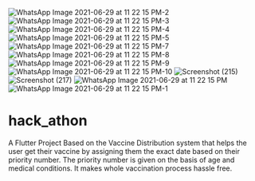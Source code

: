 ![WhatsApp Image 2021-06-29 at 11 22 15 PM-2](https://user-images.githubusercontent.com/51755338/123846200-b1d43a00-d932-11eb-9fe7-c130f1ac8272.jpeg)
![WhatsApp Image 2021-06-29 at 11 22 15 PM-3](https://user-images.githubusercontent.com/51755338/123846205-b3056700-d932-11eb-9ea2-9155399d4048.jpeg)
![WhatsApp Image 2021-06-29 at 11 22 15 PM-4](https://user-images.githubusercontent.com/51755338/123846207-b4369400-d932-11eb-996f-06f944edcddf.jpeg)
![WhatsApp Image 2021-06-29 at 11 22 15 PM-5](https://user-images.githubusercontent.com/51755338/123846208-b4369400-d932-11eb-922a-98f393276e54.jpeg)
![WhatsApp Image 2021-06-29 at 11 22 15 PM-7](https://user-images.githubusercontent.com/51755338/123846211-b4cf2a80-d932-11eb-90c4-43d9d00ac24a.jpeg)
![WhatsApp Image 2021-06-29 at 11 22 15 PM-8](https://user-images.githubusercontent.com/51755338/123846213-b567c100-d932-11eb-9273-1b36c5af6038.jpeg)
![WhatsApp Image 2021-06-29 at 11 22 15 PM-9](https://user-images.githubusercontent.com/51755338/123846215-b6005780-d932-11eb-819b-6d9aeb0ccc14.jpeg)
![WhatsApp Image 2021-06-29 at 11 22 15 PM-10](https://user-images.githubusercontent.com/51755338/123846219-b6005780-d932-11eb-97c3-c015bb460ce9.jpeg)
![Screenshot (215)](https://user-images.githubusercontent.com/51755338/123846225-b7318480-d932-11eb-9f52-8f7403c9ccbb.png)
![Screenshot (217)](https://user-images.githubusercontent.com/51755338/123846231-b862b180-d932-11eb-9073-8a9a56528e7e.png)
![WhatsApp Image 2021-06-29 at 11 22 15 PM](https://user-images.githubusercontent.com/51755338/123846234-ba2c7500-d932-11eb-9b20-d5709b17551b.jpeg)
![WhatsApp Image 2021-06-29 at 11 22 15 PM-1](https://user-images.githubusercontent.com/51755338/123846237-bb5da200-d932-11eb-94b2-0cf887ca0a18.jpeg)
# hack_athon

A Flutter Project Based on the Vaccine Distribution system that helps the user get their vaccine 
by assigning  them the exact date based on their priority number.
The priority number is given on the basis of age and medical conditions.
It makes whole vaccination process hassle free.

